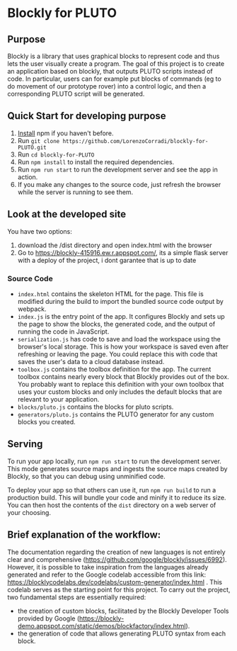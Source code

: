 # Blockly for PLUTO

## Purpose

Blockly is a library that uses graphical blocks to represent code and thus lets the user visually create a program. The goal of this project is to create an application based on blockly, that outputs PLUTO scripts instead of code. In particular, users can for example put blocks of commands (eg to do movement of our prototype rover) into a control logic, and then a corresponding PLUTO script will be generated.

## Quick Start for developing purpose

1. [Install](https://docs.npmjs.com/downloading-and-installing-node-js-and-npm) npm if you haven't before.
2. Run `git clone https://github.com/LorenzoCorradi/blockly-for-PLUTO.git`
3. Run `cd blockly-for-PLUTO`
4. Run `npm install` to install the required dependencies.
5. Run `npm run start` to run the development server and see the app in action.
6. If you make any changes to the source code, just refresh the browser while the server is running to see them.

## Look at the developed site
You have two options:
1. download the /dist directory and open index.html with the browser
2. Go to https://blockly-415916.ew.r.appspot.com/, its a simple flask server with a deploy of the project, i dont garantee that is up to date


### Source Code
- `index.html` contains the skeleton HTML for the page. This file is modified during the build to import the bundled source code output by webpack.
- `index.js` is the entry point of the app. It configures Blockly and sets up the page to show the blocks, the generated code, and the output of running the code in JavaScript.
- `serialization.js` has code to save and load the workspace using the browser's local storage. This is how your workspace is saved even after refreshing or leaving the page. You could replace this with code that saves the user's data to a cloud database instead.
- `toolbox.js` contains the toolbox definition for the app. The current toolbox contains nearly every block that Blockly provides out of the box. You probably want to replace this definition with your own toolbox that uses your custom blocks and only includes the default blocks that are relevant to your application.
- `blocks/pluto.js` contains the blocks for pluto scripts. 
- `generators/pluto.js` contains the PLUTO generator for  any custom blocks you created.

## Serving

To run your app locally, run `npm run start` to run the development server. This mode generates source maps and ingests the source maps created by Blockly, so that you can debug using unminified code.

To deploy your app so that others can use it, run `npm run build` to run a production build. This will bundle your code and minify it to reduce its size. You can then host the contents of the `dist` directory on a web server of your choosing.

## Brief explanation of the workflow:
The documentation regarding the creation of new languages is not entirely clear and comprehensive (https://github.com/google/blockly/issues/6992). However, it is possible to take inspiration from the languages already generated and refer to the Google codelab accessible from this link: https://blocklycodelabs.dev/codelabs/custom-generator/index.html . This codelab serves as the starting point for this project.
To carry out the project, two fundamental steps are essentially required:
- the creation of custom blocks, facilitated by the Blockly Developer Tools provided by Google (https://blockly-demo.appspot.com/static/demos/blockfactory/index.html).
- the generation of code that allows generating PLUTO syntax from each block.

